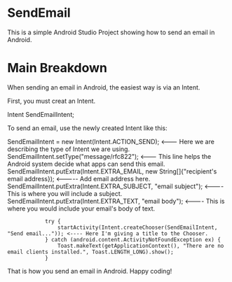 # SendEmail
This is a simple Android Studio Project showing how to send an email in Android.

# Main Breakdown

When sending an email in Android, the easiest way is via an Intent.

First, you must creat an Intent.

Intent SendEmailIntent;

To send an email, use the newly created Intent like this:

SendEmailIntent = new Intent(Intent.ACTION_SEND); <--- Here we are describing the type of Intent we are using.
                SendEmailIntent.setType("message/rfc822"); <--- This line helps the Android system decide what apps can send this email.
                SendEmailIntent.putExtra(Intent.EXTRA_EMAIL, new String[]{"recipient's email address}); <----- Add email address here.
                SendEmailIntent.putExtra(Intent.EXTRA_SUBJECT, "email subject"); <---- This is where you will include a subject.
                SendEmailIntent.putExtra(Intent.EXTRA_TEXT, "email body"); <---- This is where you would include your email's body of text.

                try {
                    startActivity(Intent.createChooser(SendEmailIntent, "Send email...")); <---- Here I'm giving a title to the Chooser.
                } catch (android.content.ActivityNotFoundException ex) {
                    Toast.makeText(getApplicationContext(), "There are no email clients installed.", Toast.LENGTH_LONG).show();
                }
                
 That is how you send an email in Android. Happy coding!
